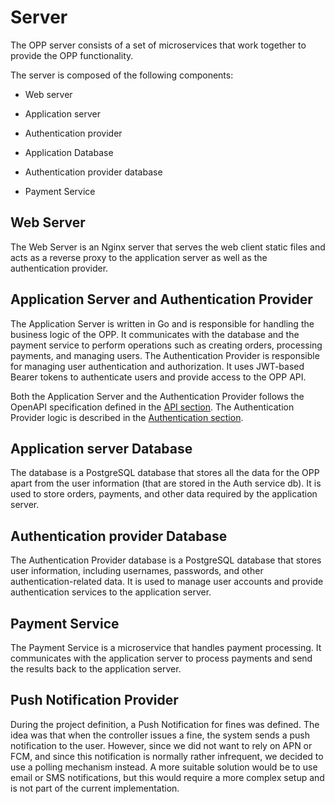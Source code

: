 # Server

The OPP server consists of a set of microservices that work together to provide the OPP functionality.

The server is composed of the following components:

- Web server

- Application server

- Authentication provider

- Application Database

- Authentication provider database

- Payment Service

## Web Server
The Web Server is an Nginx server that serves the web client static files and acts as a reverse proxy to the application server as well as the authentication provider.

## Application Server and Authentication Provider
The Application Server is written in Go and is responsible for handling the business logic of the OPP. It communicates with the database and the payment service to perform operations such as creating orders, processing payments, and managing users.
The Authentication Provider is responsible for managing user authentication and authorization. It uses JWT-based Bearer tokens to authenticate users and provide access to the OPP API.

Both the Application Server and the Authentication Provider follows the OpenAPI specification defined in the [API section](api.md). The Authentication Provider logic is described in the [Authentication section](auth.md).

## Application server Database
The database is a PostgreSQL database that stores all the data for the OPP apart from the user information (that are stored in the Auth service db). It is used to store orders, payments, and other data required by the application server.

## Authentication provider Database
The Authentication Provider database is a PostgreSQL database that stores user information, including usernames, passwords, and other authentication-related data. It is used to manage user accounts and provide authentication services to the application server.

## Payment Service
The Payment Service is a microservice that handles payment processing. It communicates with the application server to process payments and send the results back to the application server.

## Push Notification Provider
During the project definition, a Push Notification for fines was defined. The idea was that when the controller issues a fine, the system sends a push notification to the user.
However, since we did not want to rely on APN or FCM, and since this notification is normally rather infrequent, we decided to use a polling mechanism instead.
A more suitable solution would be to use email or SMS notifications, but this would require a more complex setup and is not part of the current implementation.
